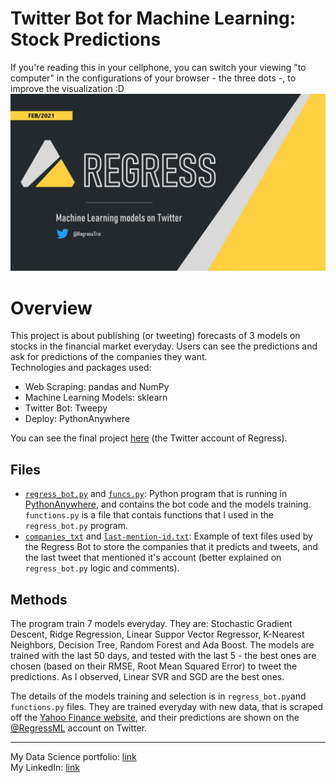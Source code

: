 # **Twitter Bot for Machine Learning: Stock Predictions**   
If you're reading this in your cellphone, you can switch your viewing "to computer" in the configurations of your browser - the three dots -, to improve the visualization :D
![](https://github.com/KenzoBH/Data-Science/blob/main/Images/Regress.jpg)

# Overview   

This project is about publishing (or tweeting) forecasts of 3 models on stocks in the financial market everyday. Users can see the predictions and ask for predictions of the companies they want.     
Technologies and packages used:
- Web Scraping: pandas and NumPy
- Machine Learning Models: sklearn
- Twitter Bot: Tweepy
- Deploy: PythonAnywhere

You can see the final project [here](https://twitter.com/RegressTrio) (the Twitter account of Regress).

## Files

- [`regress_bot.py`](https://github.com/KenzoBH/Data-Science/blob/main/Twitter_ML/regress_bot.py) and [`funcs.py`](https://github.com/KenzoBH/Data-Science/blob/main/Twitter_ML/funcs.py): Python program that is running in [PythonAnywhere](https://www.pythonanywhere.com/), and contains the bot code and the models training. `functions.py` is a file that contais functions that I used in the `regress_bot.py` program.
- [`companies_txt`](https://github.com/KenzoBH/Data-Science/blob/main/Twitter_ML/companies.txt) and [`last-mention-id.txt`](https://github.com/KenzoBH/Data-Science/blob/main/Twitter_ML/last-mention-id.txt): Example of text files used by the Regress Bot to store the companies that it predicts and tweets, and the last tweet that mentioned it's account (better explained on `regress_bot.py` logic and comments).

## Methods

The program train 7 models everyday. They are: Stochastic Gradient Descent, Ridge Regression, Linear Suppor Vector Regressor, K-Nearest Neighbors, Decision Tree, Random Forest and Ada Boost. The models are trained with the last 50 days, and tested with the last 5 - the best ones are chosen (based on their RMSE, Root Mean Squared Error) to tweet the predictions. As I observed, Linear SVR and SGD are the best ones.

The details of the models training and selection is in `regress_bot.py`and `functions.py` files. They are trained everyday with new data, that is scraped off the [Yahoo Finance website](https://finance.yahoo.com/), and their predictions are shown on the [@RegressML](https://twitter.com/RegressML) account on Twitter.

-------------------------

My Data Science portfolio: [link](https://github.com/KenzoBH/Data-Science)   
My LinkedIn: [link](https://www.linkedin.com/in/bruno-kenzo/)
